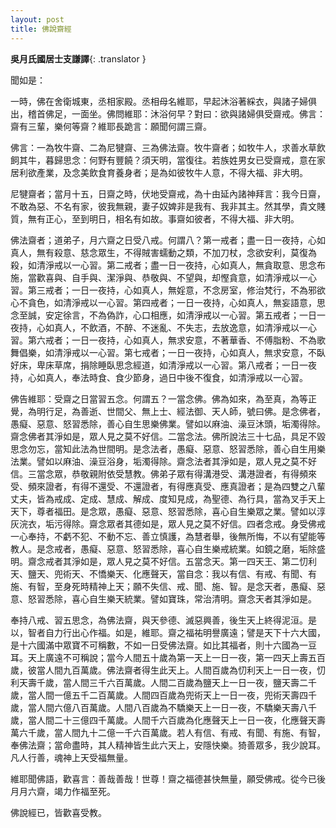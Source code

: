 ```yaml
---
layout: post
title: 佛說齋經
---
```


**吳月氏國居士支謙譯**{: .translator }

聞如是：

一時，佛在舍衛城東，丞相家殿。丞相母名維耶，早起沐浴著綵衣，與諸子婦俱出，稽首佛足，一面坐。佛問維耶：沐浴何早？對曰：欲與諸婦俱受齋戒。佛言：齋有三輩，樂何等齋？維耶長跪言：願聞何謂三齋。

佛言：一為牧牛齋、二為尼犍齋、三為佛法齋。牧牛齋者；如牧牛人，求善水草飲飼其牛，暮歸思念：何野有豐饒？須天明，當復往。若族姓男女已受齋戒，意在家居利欲產業，及念美飲食育養身者；是為如彼牧牛人意，不得大福、非大明。

尼犍齋者；當月十五，日齋之時，伏地受齋戒，為十由延內諸神拜言：我今日齋，不敢為惡、不名有家，彼我無親，妻子奴婢非是我有、我非其主。然其學，貴文賤質，無有正心，至到明日，相名有如故。事齋如彼者，不得大福、非大明。

佛法齋者；道弟子，月六齋之日受八戒。何謂八？第一戒者；盡一日一夜持，心如真人，無有殺意、慈念眾生，不得賊害蠕動之類，不加刀杖，念欲安利，莫復為殺，如清淨戒以一心習。第二戒者；盡一日一夜持，心如真人，無貪取意、思念布施，當歡喜與、自手與、潔淨與、恭敬與、不望與，却慳貪意，如清淨戒以一心習。第三戒者；一日一夜持，心如真人，無婬意，不念房室，修治梵行，不為邪欲心不貪色，如清淨戒以一心習。第四戒者；一日一夜持，心如真人，無妄語意，思念至誠，安定徐言，不為偽詐，心口相應，如清淨戒以一心習。第五戒者；一日一夜持，心如真人，不飲酒，不醉、不迷亂、不失志，去放逸意，如清淨戒以一心習。第六戒者；一日一夜持，心如真人，無求安意，不著華香、不傅脂粉、不為歌舞倡樂，如清淨戒以一心習。第七戒者；一日一夜持，心如真人，無求安意，不臥好床，卑床草席，捐除睡臥思念經道，如清淨戒以一心習。第八戒者；一日一夜持，心如真人，奉法時食、食少節身，過日中後不復食，如清淨戒以一心習。

佛告維耶：受齋之日當習五念。何謂五？一當念佛。佛為如來，為至真，為等正覺，為明行足，為善逝、世間父、無上士、經法御、天人師，號曰佛。是念佛者，愚癡、惡意、怒習悉除，善心自生思樂佛業。譬如以麻油、澡豆沐頭，垢濁得除。齋念佛者其淨如是，眾人見之莫不好信。二當念法。佛所說法三十七品，具足不毀思念勿忘，當知此法為世間明。是念法者，愚癡、惡意、怒習悉除，善心自生用樂法業。譬如以麻油、澡豆浴身，垢濁得除。齋念法者其淨如是，眾人見之莫不好信。三當念眾，恭敬親附依受慧教。佛弟子眾有得溝港受、溝港證者，有得頻來受、頻來證者，有得不還受、不還證者，有得應真受、應真證者；是為四雙之八輩丈夫，皆為戒成、定成、慧成、解成、度知見成，為聖德、為行具，當為叉手天上天下，尊者福田。是念眾，愚癡、惡意、怒習悉除，喜心自生樂眾之業。譬如以淳灰浣衣，垢污得除。齋念眾者其德如是，眾人見之莫不好信。四者念戒。身受佛戒一心奉持，不虧不犯、不動不忘、善立慎護，為慧者舉，後無所悔，不以有望能等教人。是念戒者，愚癡、惡意、怒習悉除，喜心自生樂戒統業。如鏡之磨，垢除盛明。齋念戒者其淨如是，眾人見之莫不好信。五當念天。第一四天王、第二忉利天、鹽天、兜術天、不憍樂天、化應聲天，當自念：我以有信、有戒、有聞、有施、有智，至身死時精神上天；願不失信、戒、聞、施、智。是念天者，愚癡、惡意、怒習悉除，喜心自生樂天統業。譬如寶珠，常治清明。齋念天者其淨如是。

奉持八戒、習五思念，為佛法齋，與天參德、滅惡興善，後生天上終得泥洹。是以，智者自力行出心作福。如是，維耶。齋之福祐明譽廣遠；譬是天下十六大國，是十六國滿中眾寶不可稱數，不如一日受佛法齋。如比其福者，則十六國為一豆耳。天上廣遠不可稱說；當今人間五十歲為第一天上一日一夜，第一四天上壽五百歲，彼當人間九百萬歲。佛法齋者得生此天上。人間百歲為忉利天上一日一夜，忉利天壽千歲，當人間三千六百萬歲。人間二百歲為鹽天上一日一夜，鹽天壽二千歲，當人間一億五千二百萬歲。人間四百歲為兜術天上一日一夜，兜術天壽四千歲，當人間六億八百萬歲。人間八百歲為不驕樂天上一日一夜，不驕樂天壽八千歲，當人間二十三億四千萬歲。人間千六百歲為化應聲天上一日一夜，化應聲天壽萬六千歲，當人間九十二億一千六百萬歲。若人有信、有戒、有聞、有施、有智，奉佛法齋；當命盡時，其人精神皆生此六天上，安隱快樂。猗善眾多，我少說耳。凡人行善，魂神上天受福無量。

維耶聞佛語，歡喜言：善哉善哉！世尊！齋之福德甚快無量，願受佛戒。從今已後月月六齋，竭力作福至死。

佛說經已，皆歡喜受教。
